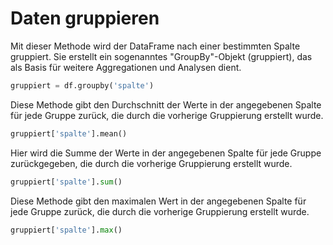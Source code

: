 # Daten gruppieren
Mit dieser Methode wird der DataFrame nach einer bestimmten Spalte gruppiert. Sie erstellt ein sogenanntes "GroupBy"-Objekt (gruppiert), das als Basis für weitere Aggregationen und Analysen dient.

```python
gruppiert = df.groupby('spalte')
```

Diese Methode gibt den Durchschnitt der Werte in der angegebenen Spalte für jede Gruppe zurück, die durch die vorherige Gruppierung erstellt wurde.

```python
gruppiert['spalte'].mean()
```

Hier wird die Summe der Werte in der angegebenen Spalte für jede Gruppe zurückgegeben, die durch die vorherige Gruppierung erstellt wurde.

```python
gruppiert['spalte'].sum()
```

Diese Methode gibt den maximalen Wert in der angegebenen Spalte für jede Gruppe zurück, die durch die vorherige Gruppierung erstellt wurde.

```python
gruppiert['spalte'].max()
```
